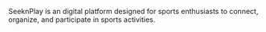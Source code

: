 SeeknPlay is an digital platform designed for sports enthusiasts to connect, organize, and participate in sports activities.
